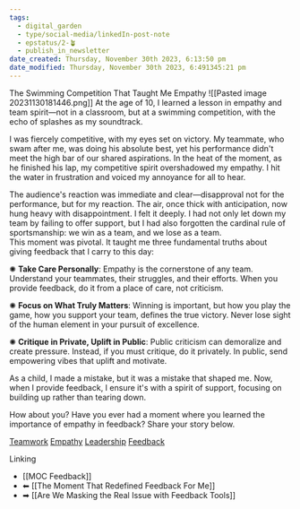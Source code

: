```yaml
---
tags:
  - digital_garden
  - type/social-media/linkedIn-post-note
  - epstatus/2-🪴
  - publish_in_newsletter
date_created: Thursday, November 30th 2023, 6:13:50 pm
date_modified: Thursday, November 30th 2023, 6:491345:21 pm
---
```

 The Swimming Competition That Taught Me Empathy
![[Pasted image 20231130181446.png]]
At the age of 10, I learned a lesson in empathy and team spirit—not in a classroom, but at a swimming competition, with the echo of splashes as my soundtrack.  
  
I was fiercely competitive, with my eyes set on victory. My teammate, who swam after me, was doing his absolute best, yet his performance didn't meet the high bar of our shared aspirations. In the heat of the moment, as he finished his lap, my competitive spirit overshadowed my empathy. I hit the water in frustration and voiced my annoyance for all to hear.  
  
The audience's reaction was immediate and clear—disapproval not for the performance, but for my reaction. The air, once thick with anticipation, now hung heavy with disappointment. I felt it deeply. I had not only let down my team by failing to offer support, but I had also forgotten the cardinal rule of sportsmanship: we win as a team, and we lose as a team.  
This moment was pivotal. It taught me three fundamental truths about giving feedback that I carry to this day:  
  
✺ **Take Care Personally**: Empathy is the cornerstone of any team. Understand your teammates, their struggles, and their efforts. When you provide feedback, do it from a place of care, not criticism.  
  
✺ **Focus on What Truly Matters**: Winning is important, but how you play the game, how you support your team, defines the true victory. Never lose sight of the human element in your pursuit of excellence.  
  
✺ **Critique in Private, Uplift in Public**: Public criticism can demoralize and create pressure. Instead, if you must critique, do it privately. In public, send empowering vibes that uplift and motivate.  
  
As a child, I made a mistake, but it was a mistake that shaped me. Now, when I provide feedback, I ensure it's with a spirit of support, focusing on building up rather than tearing down.  
  
How about you? Have you ever had a moment where you learned the importance of empathy in feedback? Share your story below.  
  
[Teamwork](https://www.linkedin.com/feed/hashtag/?keywords=teamwork&highlightedUpdateUrns=urn%3Ali%3Aactivity%3A7133861404234653696) [Empathy](https://www.linkedin.com/feed/hashtag/?keywords=empathy&highlightedUpdateUrns=urn%3Ali%3Aactivity%3A7133861404234653696) [Leadership](https://www.linkedin.com/feed/hashtag/?keywords=leadership&highlightedUpdateUrns=urn%3Ali%3Aactivity%3A7133861404234653696) [Feedback](https://www.linkedin.com/feed/hashtag/?keywords=feedback&highlightedUpdateUrns=urn%3Ali%3Aactivity%3A7133861404234653696)

 Linking
+ [[MOC Feedback]]
+ ⬅ [[The Moment That Redefined Feedback For Me]]
+ ➡ [[Are We Masking the Real Issue with Feedback Tools]]
